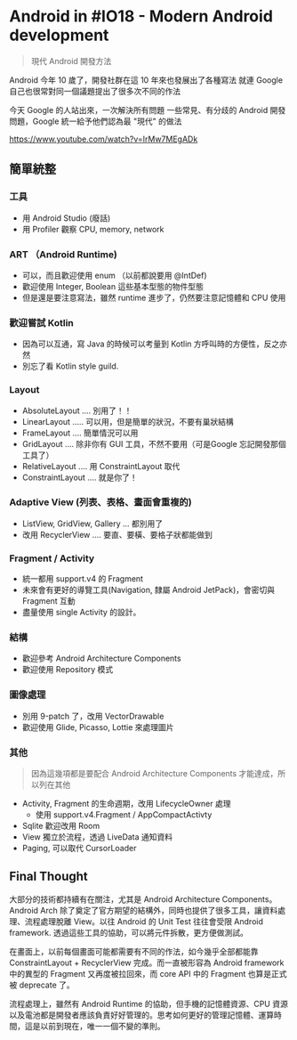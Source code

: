 # Android in #IO18 - Modern Android development 
> 現代 Android 開發方法

Android 今年 10 歲了，開發社群在這 10 年來也發展出了各種寫法
就連 Google 自己也很常對同一個議題提出了很多次不同的作法

今天 Google 的人站出來，一次解決所有問題
一些常見、有分歧的 Android 開發問題，Google 統一給予他們認為最 "現代" 的做法

https://www.youtube.com/watch?v=IrMw7MEgADk

## 簡單統整

### 工具

- 用 Android Studio (廢話)
- 用 Profiler 觀察 CPU, memory, network

### ART （Android Runtime)

- 可以，而且歡迎使用 enum （以前都說要用 @IntDef)
- 歡迎使用 Integer, Boolean 這些基本型態的物件型態
- 但是還是要注意寫法，雖然 runtime 進步了，仍然要注意記憶體和 CPU 使用

### 歡迎嘗試 Kotlin

- 因為可以互通，寫 Java 的時候可以考量到 Kotlin 方呼叫時的方便性，反之亦然
- 別忘了看 Kotlin style guild. 

### Layout 

- AbsoluteLayout .... 別用了！！
- LinearLayout .....  可以用，但是簡單的狀況，不要有巢狀結構
- FrameLayout .... 簡單情況可以用
- GridLayout .... 除非你有 GUI 工具，不然不要用（可是Google 忘記開發那個工具了）
- RelativeLayout .... 用 ConstraintLayout 取代
- ConstraintLayout ....  就是你了！

### Adaptive View (列表、表格、畫面會重複的)

- ListView, GridView, Gallery ... 都別用了
- 改用 RecyclerView .... 要直、要橫、要格子狀都能做到

### Fragment / Activity

- 統一都用 support.v4 的 Fragment
- 未來會有更好的導覽工具(Navigation, 隸屬 Android JetPack)，會密切與 Fragment 互動
- 盡量使用 single Activity 的設計。

### 結構

- 歡迎參考 Android Architecture Components
- 歡迎使用 Repository 模式

### 圖像處理

- 別用 9-patch 了，改用 VectorDrawable
- 歡迎使用 Glide, Picasso, Lottie 來處理圖片

### 其他

> 因為這幾項都是要配合 Android Architecture Components 才能達成，所以列在其他

- Activity, Fragment 的生命週期，改用 LifecycleOwner 處理
  - 使用 support.v4.Fragment / AppCompactActivty
- Sqlite 歡迎改用 Room
- View 獨立於流程，透過 LiveData 通知資料
- Paging, 可以取代 CursorLoader

## Final Thought

大部分的技術都持續有在關注，尤其是 Android Architecture Components。Android Arch 除了奠定了官方期望的結構外，同時也提供了很多工具，讓資料處理、流程處理脫離 View。以往 Android 的 Unit Test 往往會受限 Android framework. 透過這些工具的協助，可以將元件拆散，更方便做測試。

在畫面上，以前每個畫面可能都需要有不同的作法，如今幾乎全部都能靠 ConstraintLayout + RecyclerView 完成。而一直被形容為 Android framework 中的異型的 Fragment 又再度被拉回來，而 core API 中的 Fragment 也算是正式被 deprecate 了。

流程處理上，雖然有 Android Runtime 的協助，但手機的記憶體資源、CPU 資源以及電池都是開發者應該負責好好管理的。思考如何更好的管理記憶體、運算時間，這是以前到現在，唯一一個不變的準則。


